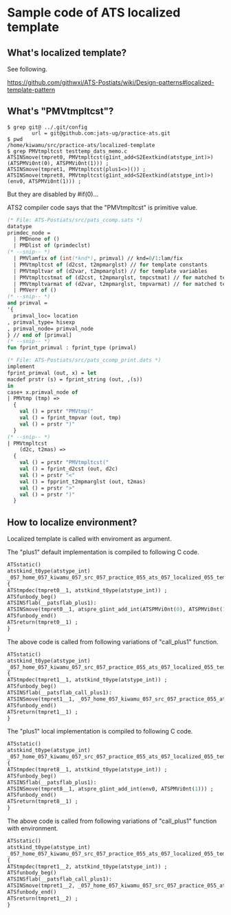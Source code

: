 # Sample code of ATS localized template

## What's localized template?

See following.

https://github.com/githwxi/ATS-Postiats/wiki/Design-patterns#localized-template-pattern

## What's "PMVtmpltcst"?

```
$ grep git@ ../.git/config
        url = git@github.com:jats-ug/practice-ats.git
$ pwd
/home/kiwamu/src/practice-ats/localized-template
$ grep PMVtmpltcst testtemp_dats_memo.c
ATSINSmove(tmpret0, PMVtmpltcst(g1int_add<S2Eextkind(atstype_int)>)(ATSPMVi0nt(0), ATSPMVi0nt(1))) ;
ATSINSmove(tmpret1, PMVtmpltcst(plus1<>)()) ;
ATSINSmove(tmpret8, PMVtmpltcst(g1int_add<S2Eextkind(atstype_int)>)(env0, ATSPMVi0nt(1))) ;
```

But they are disabled by #if(0)...

ATS2 compiler code says that the "PMVtmpltcst" is primitive value.

```ocaml
(* File: ATS-Postiats/src/pats_ccomp.sats *)
datatype
primdec_node =
  | PMDnone of () 
  | PMDlist of (primdeclst)
(* --snip-- *)
  | PMVlamfix of (int(*knd*), primval) // knd=0/1:lam/fix
  | PMVtmpltcst of (d2cst, t2mpmarglst) // for template constants
  | PMVtmpltvar of (d2var, t2mpmarglst) // for template variables
  | PMVtmpltcstmat of (d2cst, t2mpmarglst, tmpcstmat) // for matched template constants
  | PMVtmpltvarmat of (d2var, t2mpmarglst, tmpvarmat) // for matched template variables
  | PMVerr of ()
(* --snip-- *)
and primval =
'{
  primval_loc= location
, primval_type= hisexp
, primval_node= primval_node
} // end of [primval]
(* --snip-- *)
fun fprint_primval : fprint_type (primval)
```

```ocaml
(* File: ATS-Postiats/src/pats_ccomp_print.dats *)
implement
fprint_primval (out, x) = let
macdef prstr (s) = fprint_string (out, ,(s))
in
case+ x.primval_node of
| PMVtmp (tmp) =>
  {
    val () = prstr "PMVtmp("
    val () = fprint_tmpvar (out, tmp)
    val () = prstr ")"
  }
(* --snip-- *)
| PMVtmpltcst
    (d2c, t2mas) =>
  {
    val () = prstr "PMVtmpltcst("
    val () = fprint_d2cst (out, d2c)
    val () = prstr "<"
    val () = fpprint_t2mpmarglst (out, t2mas)
    val () = prstr ">"
    val () = prstr ")"
  }
```

## How to localize environment?

Localized template is called with enviroment as argument.

The "plus1" default implementation is compiled to following C code.

```ocaml
ATSstatic()
atstkind_t0ype(atstype_int)
_057_home_057_kiwamu_057_src_057_practice_055_ats_057_localized_055_template_057_testtemp_056_dats__plus1__0__1()
{
ATStmpdec(tmpret0__1, atstkind_t0ype(atstype_int)) ;
ATSfunbody_beg()
ATSINSflab(__patsflab_plus1):
ATSINSmove(tmpret0__1, atspre_g1int_add_int(ATSPMVi0nt(0), ATSPMVi0nt(1))) ;
ATSfunbody_end()
ATSreturn(tmpret0__1) ;
}
```

The above code is called from following variations of "call_plus1" function.

```ocaml
ATSstatic()
atstkind_t0ype(atstype_int)
_057_home_057_kiwamu_057_src_057_practice_055_ats_057_localized_055_template_057_testtemp_056_dats__call_plus1__1__1()
{
ATStmpdec(tmpret1__1, atstkind_t0ype(atstype_int)) ;
ATSfunbody_beg()
ATSINSflab(__patsflab_call_plus1):
ATSINSmove(tmpret1__1, _057_home_057_kiwamu_057_src_057_practice_055_ats_057_localized_055_template_057_testtemp_056_dats__plus1__0__1()) ;
ATSfunbody_end()
ATSreturn(tmpret1__1) ;
}
```

The "plus1" local implementation is compiled to following C code.

```ocaml
ATSstatic()
atstkind_t0ype(atstype_int)
_057_home_057_kiwamu_057_src_057_practice_055_ats_057_localized_055_template_057_testtemp_056_dats__plus1__6__1(atstkind_t0ype(atstype_int) env0)
{
ATStmpdec(tmpret8__1, atstkind_t0ype(atstype_int)) ;
ATSfunbody_beg()
ATSINSflab(__patsflab_plus1):
ATSINSmove(tmpret8__1, atspre_g1int_add_int(env0, ATSPMVi0nt(1))) ;
ATSfunbody_end()
ATSreturn(tmpret8__1) ;
}
```

The above code is called from following variations of "call_plus1" function with environment.

```ocaml
ATSstatic()
atstkind_t0ype(atstype_int)
_057_home_057_kiwamu_057_src_057_practice_055_ats_057_localized_055_template_057_testtemp_056_dats__call_plus1__1__2(atstkind_t0ype(atstype_int) env0)
{
ATStmpdec(tmpret1__2, atstkind_t0ype(atstype_int)) ;
ATSfunbody_beg()
ATSINSflab(__patsflab_call_plus1):
ATSINSmove(tmpret1__2, _057_home_057_kiwamu_057_src_057_practice_055_ats_057_localized_055_template_057_testtemp_056_dats__plus1__6__1(env0)) ;
ATSfunbody_end()
ATSreturn(tmpret1__2) ;
}
```
